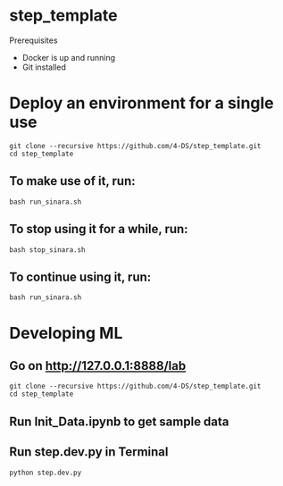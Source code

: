 # step_template

Prerequisites

- Docker is up and running
- Git installed

# Deploy an environment for a single use

```
git clone --recursive https://github.com/4-DS/step_template.git
cd step_template
```

## To make use of it, run:
```
bash run_sinara.sh
```

## To stop using it for a while, run:
```
bash stop_sinara.sh
```

## To continue using it, run:
```
bash run_sinara.sh
```

# Developing ML

## Go on http://127.0.0.1:8888/lab
```
git clone --recursive https://github.com/4-DS/step_template.git
cd step_template
```

## Run Init_Data.ipynb to get sample data

## Run step.dev.py in Terminal 

```python step.dev.py```
